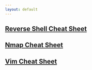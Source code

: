 ```yaml
---
layout: default
---
```


## [Reverse Shell Cheat Sheet](./_posts/2020-06-30-Reverse-Shell-Cheat-Sheet.md)
## [Nmap Cheat Sheet](./_posts/2020-07-01-Nmap-Cheat-Sheet.md)
## [Vim Cheat Sheet](./_posts/2020-07-01-Vim-Cheat-Sheet.md)
